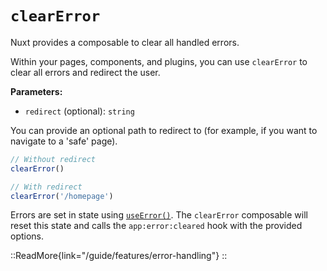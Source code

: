 # `clearError`

Nuxt provides a composable to clear all handled errors.

Within your pages, components, and plugins, you can use `clearError` to clear all errors and redirect the user.

**Parameters:**

- `redirect` (optional): `string`

You can provide an optional path to redirect to (for example, if you want to navigate to a 'safe' page).

```js
// Without redirect
clearError()

// With redirect
clearError('/homepage')
```

Errors are set in state using [`useError()`](/api/composables/useError). The `clearError` composable will reset this state and calls the `app:error:cleared` hook with the provided options.

::ReadMore{link="/guide/features/error-handling"}
::
